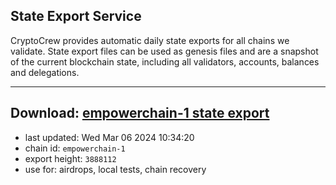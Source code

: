 ## State Export Service
CryptoCrew provides automatic daily state exports for all chains we validate. State export files can be used as genesis files and are a snapshot of the current blockchain state, including all validators, accounts, balances and delegations.

---
**Download: [empowerchain-1 state export](https://dl-eu2.ccvalidators.com/SERVICE/empowerchain/empowerchain-1_export_3888112.json)**
---

- last updated: Wed Mar 06 2024 10:34:20
- chain id: `empowerchain-1`
- export height: `3888112`
- use for: airdrops, local tests, chain recovery
